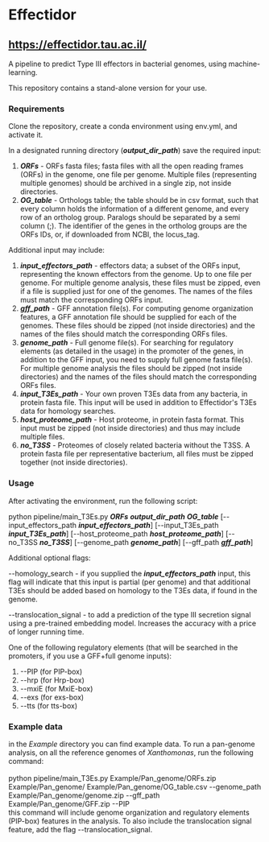 # Effectidor
## https://effectidor.tau.ac.il/
A pipeline to predict Type III effectors in bacterial genomes, using machine-learning.

This repository contains a stand-alone version for your use.

### Requirements
Clone the repository, create a conda environment using env.yml, and activate it.

In a designated running directory (<b><i>output_dir_path</i></b>) save the required input:
1. <b><i>ORFs</i></b> - ORFs fasta files; fasta files with all the open reading frames (ORFs) in the genome, one file per genome. Multiple files (representing multiple genomes) should be archived in a single zip, not inside directories.
2. <b><i>OG_table</i></b> - Orthologs table; the table should be in csv format, such that every column holds the information of a different genome, and every row of an ortholog group. Paralogs should be separated by a semi column (;). The identifier of the genes in the ortholog groups are the ORFs IDs, or, if downloaded from NCBI, the locus_tag.

Additional input may include:
1. <b><i>input_effectors_path</i></b> - effectors data; a subset of the ORFs input, representing the known effectors from the genome. Up to one file per genome. For multiple genome analysis, these files must be zipped, even if a file is supplied just for one of the genomes. The names of the files must match the corresponding ORFs input.
2. <b><i>gff_path</i></b> - GFF annotation file(s). For computing genome organization features, a GFF annotation file should be supplied for each of the genomes. These files should be zipped (not inside directories) and the names of the files should match the corresponding ORFs files.
3. <b><i>genome_path</i></b> - Full genome file(s). For searching for regulatory elements (as detailed in the usage) in the promoter of the genes, in addition to the GFF input, you need to supply full genome fasta file(s). For multiple genome analysis the files should be zipped (not inside directories) and the names of the files should match the corresponding ORFs files.
4. <b><i>input_T3Es_path</i></b> - Your own proven T3Es data from any bacteria, in protein fasta file. This input will be used in addition to Effectidor's T3Es data for homology searches.
5. <b><i>host_proteome_path</i></b> - Host proteome, in protein fasta format. This input must be zipped (not inside directories) and thus may include multiple files.
6. <b><i>no_T3SS</i></b> - Proteomes of closely related bacteria without the T3SS. A protein fasta file per representative bacterium, all files must be zipped together (not inside directories).
### Usage
After activating the environment, run the following script:

python pipeline/main_T3Es.py <b><i>ORFs</i></b> <b><i>output_dir_path</i></b> <b><i>OG_table</i></b> [--input_effectors_path <b><i>input_effectors_path</i></b>] [--input_T3Es_path <b><i>input_T3Es_path</i></b>] [--host_proteome_path <b><i>host_proteome_path</i></b>] [--no_T3SS <b><i>no_T3SS</i></b>] [--genome_path <b><i>genome_path</i></b>] [--gff_path <b><i>gff_path</i></b>]

Additional optional flags:

--homology_search - if you supplied the <b><i>input_effectors_path</i></b> input, this flag will indicate that this input is partial (per genome) and that additional T3Es should be added based on homology to the T3Es data, if found in the genome.

--translocation_signal - to add a prediction of the type III secretion signal using a pre-trained embedding model. Increases the accuracy with a price of longer running time.

One of the following regulatory elements (that will be searched in the promoters, if you use a GFF+full genome inputs):
1. --PIP (for PIP-box)
2. --hrp (for Hrp-box)
3. --mxiE (for MxiE-box)
4. --exs (for exs-box)
5. --tts (for tts-box)

### Example data
in the <i>Example</i> directory you can find example data. To run a pan-genome analysis, on all the reference genomes of <i>Xanthomonas</i>, run the following command:<br><br>
python pipeline/main_T3Es.py Example/Pan_genome/ORFs.zip Example/Pan_genome/ Example/Pan_genome/OG_table.csv --genome_path Example/Pan_genome/genome.zip --gff_path Example/Pan_genome/GFF.zip --PIP<br>
this command will include genome organization and regulatory elements (PIP-box) features in the analysis. To also include the translocation signal feature, add the flag --translocation_signal.


